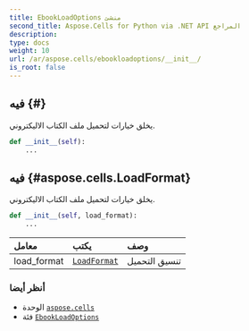 ```yaml
---
title: EbookLoadOptions منشئ
second_title: Aspose.Cells for Python via .NET API المراجع
description:
type: docs
weight: 10
url: /ar/aspose.cells/ebookloadoptions/__init__/
is_root: false
---
```

##  __فيه__ {#}
يخلق خيارات لتحميل ملف الكتاب الاليكتروني.



```python
def __init__(self):
    ...
```




##  __فيه__ {#aspose.cells.LoadFormat}
يخلق خيارات لتحميل ملف الكتاب الاليكتروني.



```python
def __init__(self, load_format):
    ...
```


| معامل| يكتب| وصف|
| :- | :- | :- |
| load_format | [`LoadFormat`](/cells/python-net/ar/aspose.cells/loadformat) | تنسيق التحميل|



###  أنظر أيضا
* الوحدة [`aspose.cells`](../../)
* فئة [`EbookLoadOptions`](/cells/python-net/ar/aspose.cells/ebookloadoptions)
